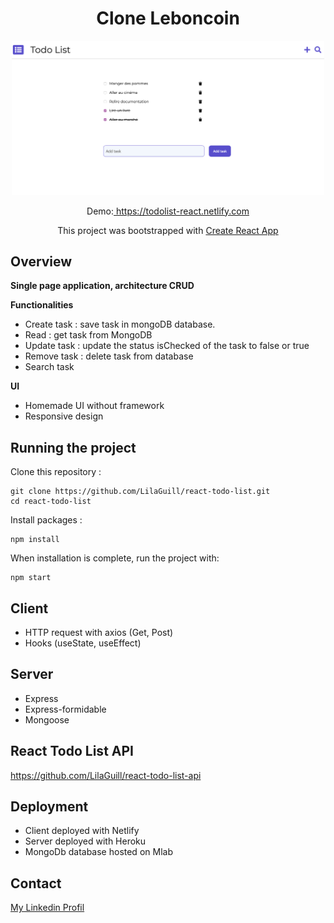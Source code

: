 <h1 align="center">Clone Leboncoin</h1>

<p align="center">
  <img width="500" src="https://github.com/LilaGuill/react-todo-list/blob/master/public/screen1.png" alt="capture-1">
</p>

<p align="center">
  Demo:<a href="https://todolist-react-lg.netlify.com/" target="_blank"> https://todolist-react.netlify.com</a>
</p>
<p align="center">
 This project was bootstrapped with <a href=https://github.com/facebook/create-react-app. target="_blank">Create React App</a>
</p>

## Overview

**Single page application, architecture CRUD**

**Functionalities**

- Create task : save task in mongoDB database.
- Read : get task from MongoDB
- Update task : update the status isChecked of the task to false or true
- Remove task : delete task from database
- Search task

**UI**

- Homemade UI without framework
- Responsive design

## Running the project

Clone this repository :

```
git clone https://github.com/LilaGuill/react-todo-list.git
cd react-todo-list
```

Install packages :

```
npm install
```

When installation is complete, run the project with:

```
npm start
```

## Client

- HTTP request with axios (Get, Post)
- Hooks (useState, useEffect)

## Server

- Express
- Express-formidable
- Mongoose

## React Todo List API

<a href="https://github.com/LilaGuill/react-todo-list-api">https://github.com/LilaGuill/react-todo-list-api</a>

## Deployment

- Client deployed with Netlify
- Server deployed with Heroku
- MongoDb database hosted on Mlab

## Contact

<a href="https://www.linkedin.com/in/lila-guillermic-66542476/" target="_blank">My Linkedin Profil</a>
